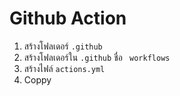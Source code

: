 # Github Action
1. สร้างโฟลเดอร์ ```.github``` 
2. สร้างโฟลเดอร์ใน ```.github``` ชื่อ ``` workflows``` 
3. สร้างไฟล์ ```actions.yml``` 
4. Coppy 

